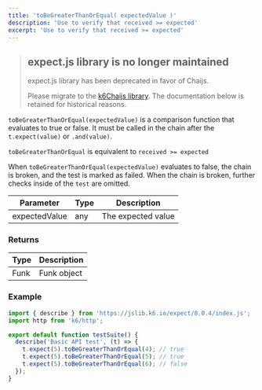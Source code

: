 ```yaml
---
title: 'toBeGreaterThanOrEqual( expectedValue )'
description: 'Use to verify that received >= expected'
excerpt: 'Use to verify that received >= expected'
---
```


<Blockquote mod="warning">

## expect.js library is no longer maintained
expect.js library has been deprecated in favor of Chaijs. 

Please migrate to the [k6Chaijs library](/javascript-api/jslib/k6chaijs). The documentation below is retained for historical reasons.

</Blockquote>


`toBeGreaterThanOrEqual(expectedValue)` is a comparison function that evaluates to true or false. It must be called in the chain after the `t.expect(value)` or `.and(value)`. 

`toBeGreaterThanOrEqual` is equivalent to `received >= expected`

When `toBeGreaterThanOrEqual(expectedValue)` evaluates to false, the chain is broken, and the test is marked as failed. When the chain is broken, further checks inside of the `test` are omitted. 


| Parameter      | Type   | Description                                                                          |
| -------------- | ------ | ------------------------------------------------------------------------------------ |
| expectedValue  | any    | The expected value |


### Returns

| Type   | Description                     |
| ------ | ------------------------------- |
| Funk   | Funk object |

### Example

<CodeGroup labels={[]}>

```javascript
import { describe } from 'https://jslib.k6.io/expect/0.0.4/index.js';
import http from 'k6/http';

export default function testSuite() {
  describe('Basic API test', (t) => {
    t.expect(5).toBeGreaterThanOrEqual(4); // true
    t.expect(5).toBeGreaterThanOrEqual(5); // true
    t.expect(5).toBeGreaterThanOrEqual(6); // false
  });
}
```

</CodeGroup>
